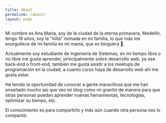 ```yaml
---
title: About
permalink: /about/
layout: page
---
```

Mi nombre es Ana María, soy de la ciudad de la eterna primavera, Medellín, tengo 19 años, soy la "niña"  mimada en mi familia, lo que más me enorgullece de mi familia es mi mamá, que es bloguera 🙊.

Actualmente soy estudiante de Ingeniería de Sistemas, en mi tiempo libre o no libre me gusta aprender, principalmente sobre desarrollo web, ya sea back-end o front-end, también me gusta asistir a los meetups de programación en la ciudad, a cuanto curso haya de desarrollo web ahí me gusta estar.
 

He tenido la oportunidad de conocer a gente maravillosa que me han enseñado mucho así que veo mi blog como mi granito de manera para que otras personas puedan aprender nuevas herramientas, tecnologías, optimizar su tiempo, etc. 

El conocimiento es para compartirlo y más aún cuando otra persona nos lo compartió.

